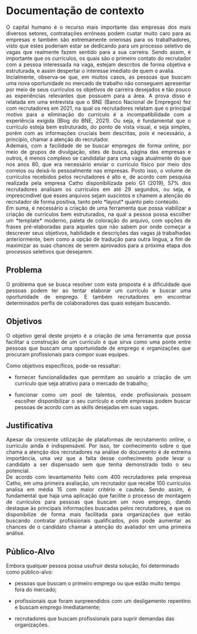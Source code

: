 # Documentação de contexto


<div align="justify"> 
O capital humano é o recurso mais importante das empresas dos mais diversos setores, contratações errôneas podem custar muito caro para as empresas e também são extremamente onerosas para os trabalhadores, visto que estes poderiam estar se dedicando para um processo seletivo de vagas que realmente fazem sentido para a sua carreira. Sendo assim, é importante que os currículos, os quais são o primeiro contato do recrutador com a pessoa interessada na vaga, estejam descritos de forma objetiva e estruturada, e assim despertar o interesse imediato de quem o avalia. </div>

<div align="justify">
Incialmente, observa-se que, em muitos casos, as pessoas que buscam uma nova oportunidade no mercado de trabalho não conseguem apresentar por meio de seus currículos os objetivos de carreira desejados e tão pouco as experiências relevantes que possuem para a área. A prova disso é relatada em uma entrevista que o BNE (Banco Nacional de Empregos) fez com recrutadores em 2021, na qual os recrutadores relatam que o principal motivo para a eliminação do currículo é a incompatibilidade com a experiência exigida (Blog do BNE, 2021). Ou seja, é fundamental que o currículo esteja bem estruturado, do ponto de vista visual, e seja simples, porém com as informações cruciais bem descritas, pois é necessário, a princípio, chamar a atenção do recrutador. </div>

<div align="justify">
Ademais, com a facilidade de se buscar empregos de forma online, por meio de grupos de divulgação, sites de busca, página das empresas e outros, é menos complexo se candidatar para uma vaga atualmente do que nos anos 80, que era necessário enviar o currículo físico por meio dos correios ou deixá-lo pessoalmente nas empresas. Posto isso, o volume de currículos recebidos pelos recrutadores é alto e, de acordo com pesquisa realizada pela empresa Catho disponibilizada pelo G1 (2019), 57% dos recrutadores analisam os currículos em até 29 segundos, ou seja, é imprescindível que esses arquivos sejam suscintos e chamem a atenção do recrutador de forma positiva, tanto pelo *layout* quanto pelo conteúdo. </div>

<div align="justify">
Em suma, é necessário a criação de uma ferramenta que possa viabilizar a criação de currículos bem estruturados, na qual a pessoa possa escolher um *template* moderno, paleta de coloração do arquivo, com opções de frases pré-elaboradas para aqueles que não sabem por onde começar a descrever seus objetivos, habilidade e descrições das vagas já trabalhadas anteriormente, bem como a opção de tradução para outra língua, a fim de maximizar as suas chances de serem aprovados para a próxima etapa dos processos seletivos que desejarem. 
</div>


## Problema
<div align="justify">
O problema que se busca resolver com esta proposta é a dificuldade que pessoas podem ter ao tentar elaborar um currículo e buscar uma oportunidade de emprego. E também recrutadores em encontrar determinados perfis de colaboradores das quais estejam buscando.</div>



## Objetivos

<div align="justify">
O objetivo geral deste projeto é a criação de uma ferramenta que possa facilitar a construção de um currículo e que sirva como uma ponte entre pessoas que buscam uma oportunidade de emprego e organizações que procuram profissionais para compor suas equipes. </div>

Como objetivos específicos, pode-se ressaltar: 

<div align="justify">
<ul>
<li> fornecer funcionalidades que permitam ao usuário a criação de um currículo que seja atrativo para o mercado de trabalho; </ul></li></div>

<div align="justify">
<ul>
<li> funcionar como um pool de talentos, onde profissionais possam escolher disponibilizar o seu currículo e onde empresas podem buscar pessoas de acordo com as skills desejadas em suas vagas.  </ul></li></div>



## Justificativa

<div align="justify">
Apesar da crescente utilização de plataformas de recrutamento online, o currículo ainda é indispensável. Por isso, ter conhecimento sobre o que chama a atenção dos recrutadores na análise do documento é de extrema importância, uma vez que a falta desse conhecimento pode levar o candidato a ser dispensado sem que tenha demonstrado todo o seu potencial. </div>

<div align="justify">
De acordo com levantamento feito com 400 recrutadores pela empresa Catho, em uma primeira avaliação, um recrutador que recebe 100 currículos analisa em média 15 com maior critério e cautela. Sendo assim, é fundamental que haja uma aplicação que facilite o processo de montagem de currículos para pessoas que buscam um novo emprego, dando destaque às principais informações buscadas pelos recrutadores, e que os disponibilize de forma mais facilitada para organizações que estão buscando contratar profissionais qualificados, pois pode aumentar as chances de o candidato chamar a atenção do avaliador em uma primeira análise. </div>



## Público-Alvo

Embora qualquer pessoa possa usufruir desta solução, foi determinado como público-alvo: 

- pessoas que buscam o primeiro emprego ou que estão muito tempo fora do mercado; 

<div align="justify">
<ul>
<li> profissionais que foram surpreendidos com um desligamento repentino e buscam emprego imediatamente; </li></ul></div>

- recrutadores que buscam profissionais para suprir demandas das organizações.  

